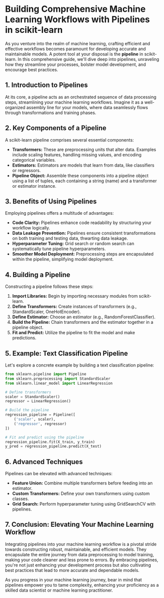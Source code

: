 # Building Comprehensive Machine Learning Workflows with Pipelines in scikit-learn

As you venture into the realm of machine learning, crafting efficient and effective workflows becomes paramount for developing accurate and maintainable models. A potent tool at your disposal is the **pipeline** in scikit-learn. In this comprehensive guide, we'll dive deep into pipelines, unraveling how they streamline your processes, bolster model development, and encourage best practices.

## 1. Introduction to Pipelines

At its core, a pipeline acts as an orchestrated sequence of data processing steps, streamlining your machine learning workflows. Imagine it as a well-organized assembly line for your models, where data seamlessly flows through transformations and training phases.

## 2. Key Components of a Pipeline

A scikit-learn pipeline comprises several essential components:

- **Transformers:** These are preprocessing units that alter data. Examples include scaling features, handling missing values, and encoding categorical variables.
- **Estimators:** Estimators are models that learn from data, like classifiers or regressors.
- **Pipeline Object:** Assemble these components into a pipeline object using a list of tuples, each containing a string (name) and a transformer or estimator instance.

## 3. Benefits of Using Pipelines

Employing pipelines offers a multitude of advantages:

- **Code Clarity:** Pipelines enhance code readability by structuring your workflow logically.
- **Data Leakage Prevention:** Pipelines ensure consistent transformations on both training and testing data, thwarting data leakage.
- **Hyperparameter Tuning:** Grid search or random search can systematically tune pipeline hyperparameters.
- **Smoother Model Deployment:** Preprocessing steps are encapsulated within the pipeline, simplifying model deployment.

## 4. Building a Pipeline

Constructing a pipeline follows these steps:

1. **Import Libraries:** Begin by importing necessary modules from scikit-learn.
2. **Define Transformers:** Create instances of transformers (e.g., StandardScaler, OneHotEncoder).
3. **Define Estimator:** Choose an estimator (e.g., RandomForestClassifier).
4. **Build the Pipeline:** Chain transformers and the estimator together in a pipeline object.
5. **Fit and Predict:** Utilize the pipeline to fit the model and make predictions.

## 5. Example: Text Classification Pipeline

Let's explore a concrete example by building a text classification pipeline:

```python
from sklearn.pipeline import Pipeline
from sklearn.preprocessing import StandardScaler
from sklearn.linear_model import LinearRegression

# Define transformers
scaler = StandardScaler()
regressor = LinearRegression()

# Build the pipeline
regression_pipeline = Pipeline([
    ('scaler', scaler),
    ('regressor', regressor)
])

# Fit and predict using the pipeline
regression_pipeline.fit(X_train, y_train)
y_pred = regression_pipeline.predict(X_test)
```

## 6. Advanced Techniques

Pipelines can be elevated with advanced techniques:

- **Feature Union:** Combine multiple transformers before feeding into an estimator.
- **Custom Transformers:** Define your own transformers using custom classes.
- **Grid Search:** Perform hyperparameter tuning using GridSearchCV with pipelines.

## 7. Conclusion: Elevating Your Machine Learning Workflow

Integrating pipelines into your machine learning workflow is a pivotal stride towards constructing robust, maintainable, and efficient models. They encapsulate the entire journey from data preprocessing to model training, making your code cleaner and less prone to errors. By embracing pipelines, you're not just enhancing your development process but also cultivating best practices that lead to more accurate and dependable models.

As you progress in your machine learning journey, bear in mind that pipelines empower you to tame complexity, enhancing your proficiency as a skilled data scientist or machine learning practitioner.
